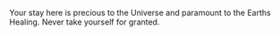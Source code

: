 Your stay here is precious to the Universe and paramount to the Earths Healing. Never take yourself for granted.